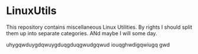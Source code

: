 # LinuxUtils

This repository contains miscellaneous Linux Utilities.  By rights I should split them up into separate categories.  ANd maybe I will some day.

uhygqwduygdqwuygduqgduqgwudgqwud
iouqghwdigqwiugq    gwd 
